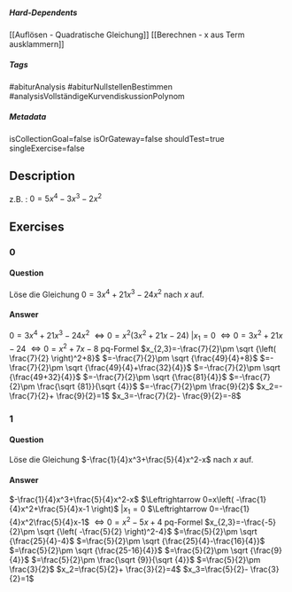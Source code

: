 ##### Hard-Dependents
[[Auflösen - Quadratische Gleichung]]
[[Berechnen - x aus Term ausklammern]]
##### Tags
#abiturAnalysis
#abiturNullstellenBestimmen
#analysisVollständigeKurvendiskussionPolynom
##### Metadata
isCollectionGoal=false
isOrGateway=false
shouldTest=true
singleExercise=false
## Description
z.B. : $0=5x^4-3x^3-2x^2$ 
## Exercises
### 0
#### Question
Löse die Gleichung $0=3x^4+21x^3-24x^2$ nach $x$ auf.
#### Answer
$0=3x^4+21x^3-24x^2$
$\Leftrightarrow 0=x^2\left( 3x^2+21x-24 \right)$ $|x_1=0$
$\Leftrightarrow 0=3x^2+21x-24$
$\Leftrightarrow 0=x^2+7x-8$
pq-Formel
$x_{2,3}=-\frac{7}{2}\pm \sqrt {\left( \frac{7}{2} \right)^2+8}$
$=-\frac{7}{2}\pm \sqrt {\frac{49}{4}+8}$
$=-\frac{7}{2}\pm \sqrt {\frac{49}{4}+\frac{32}{4}}$
$=-\frac{7}{2}\pm \sqrt {\frac{49+32}{4}}$
$=-\frac{7}{2}\pm \sqrt {\frac{81}{4}}$
$=-\frac{7}{2}\pm \frac{\sqrt {81}}{\sqrt {4}}$
$=-\frac{7}{2}\pm \frac{9}{2}$
$x_2=-\frac{7}{2}+ \frac{9}{2}=1$
$x_3=-\frac{7}{2}- \frac{9}{2}=-8$
### 1
#### Question
Löse die Gleichung $-\frac{1}{4}x^3+\frac{5}{4}x^2-x$ nach $x$ auf.
#### Answer
$-\frac{1}{4}x^3+\frac{5}{4}x^2-x$
$\Leftrightarrow 0=x\left( -\frac{1}{4}x^2+\frac{5}{4}x-1 \right)$ $|x_1=0$
$\Leftrightarrow 0=-\frac{1}{4}x^2\frac{5}{4}x-1$
$\Leftrightarrow 0=x^2-5x+4$
pq-Formel
$x_{2,3}=-\frac{-5}{2}\pm \sqrt {\left( -\frac{5}{2} \right)^2-4}$
$=\frac{5}{2}\pm \sqrt {\frac{25}{4}-4}$
$=\frac{5}{2}\pm \sqrt {\frac{25}{4}-\frac{16}{4}}$
$=\frac{5}{2}\pm \sqrt {\frac{25-16}{4}}$
$=\frac{5}{2}\pm \sqrt {\frac{9}{4}}$
$=\frac{5}{2}\pm \frac{\sqrt {9}}{\sqrt {4}}$
$=\frac{5}{2}\pm \frac{3}{2}$
$x_2=\frac{5}{2}+ \frac{3}{2}=4$
$x_3=\frac{5}{2}- \frac{3}{2}=1$
